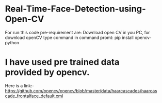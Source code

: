 # Real-Time-Face-Detection-using-Open-CV

For run this code pre-requirement are:
Download open CV in you PC, for download openCV type command in command promt:
pip install opencv-python

# I have used pre trained data provided by opencv.
Here is a link:-
https://github.com/opencv/opencv/blob/master/data/haarcascades/haarcascade_frontalface_default.xml



